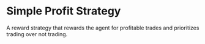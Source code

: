 # Simple Profit Strategy

A reward strategy that rewards the agent for profitable trades and prioritizes trading over not trading.